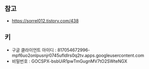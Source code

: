 

## 참고

- https://sorrel012.tistory.com/438

## 키

- 구글 클라이언트 아이디 : 817054672996-mpf6uo2onlpusnjr0745ufldlrs0q2tv.apps.googleusercontent.com
- 비밀번호 : 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
